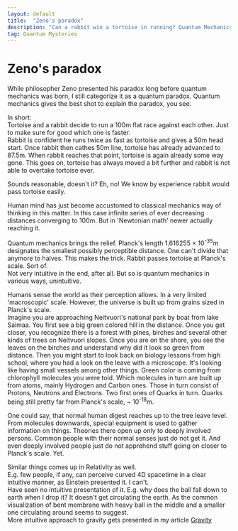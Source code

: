 ```yaml
---
layout: default
title:  "Zeno's paradox"
description: "Can a rabbit win a tortoise in running? Quantum Mechanics says yes!"
tag: Quantum Mysteries
---
```


# Zeno's paradox 

While philosopher Zeno presented his paradox long before quantum mechanics was born, I still categorize it as a quantum paradox. Quantum mechanics gives the best shot to explain the paradox, you see.

In short:  
Tortoise and a rabbit decide to run a 100m flat race against each other. Just to make sure for good which one is faster.  
Rabbit is confident he runs twice as fast as tortoise and gives a 50m head start. Once rabbit then cathes 50m line, tortoise has already advanced to 87.5m. When rabbit reaches that point, tortoise is again already some way gone. This goes on, tortoise has always moved a bit further and rabbit is not able to overtake tortoise ever.

Sounds reasonable, doesn't it? Eh, no! We know by experience rabbit would pass tortoise easily.

Human mind has just become accustomed to classical mechanics way of thinking in this matter. In this case infinite series of ever decreasing distances converging to 100m. But in 'Newtonian math' newer actually reaching it.

Quantum mechanics brings the relief. Planck's length 1.616255 × 10<sup>-35</sup>m designates the smallest possibly perceptible distance. One can't divide that anymore to halves. This makes the trick. Rabbit passes tortoise at Planck's scale. Sort of.  
Not very intuitive in the end, after all. But so is quantum mechanics in various ways, unintuitive.

Humans sense the world as their perception allows. In a very limited 'macroscopic' scale. However, the universe is built up from grains sized in Planck's scale.  
Imagine you are approaching Neitvuori's national park by boat from lake Saimaa. You first see a big green colored hill in the distance. Once you get closer, you recognize there is a forest with pines, birches and several other kinds of trees on Neitvuori slopes. Once you are on the shore, you see the leaves on the birches and understand why did it look so green from distance. Then you might start to look back on biology lessons from high school, where you had a look on the leave with a microscope. It's looking like having small vessels among other things. Green color is coming from chlorophyll molecules you were told. Which molecules in turn are built up from atoms, mainly Hydrogen and Carbon ones. Those in turn consist of Protons, Neutrons and Electrons. Two first ones of Quarks in turn. Quarks being still pretty far from Planck's scale, ~ 10<sup>-18</sup>m.  

One could say, that normal human digest reaches up to the tree leave level. From molecules downwards, special equipment is used to gather information on things. Theories there open up only to deeply involved persons. Common people with their normal senses just do not get it. And even deeply involved people just do not apprehend stuff going on closer to Planck's scale. Yet.

Similar things comes up in Relativity as well.  
E.g. few people, if any, can perceive curved 4D spacetime in a clear intuitive manner, as Einstein presented it. I can't.  
Have seen no intuitive presentation of it. E.g. why does the ball fall down to earth when I drop it? It doesn't get circulating the earth. As the common visualization of bent membrane with heavy ball in the middle and a smaller one circulating around seems to suggest.  
More intuitive approach to gravity gets presented in my article [Gravity](../../../2022/06/15/gravity.html)
